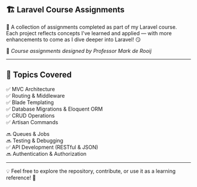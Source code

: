 ## 🏗️ Laravel Course Assignments

🚀 A collection of assignments completed as part of my Laravel course.  
Each project reflects concepts I've learned and applied — with more enhancements to come as I dive deeper into Laravel! 😏

📑 *Course assignments designed by Professor Mark de Rooij*

---
## 🔧 Topics Covered  
✅ MVC Architecture  
✅ Routing & Middleware  
✅ Blade Templating  
✅ Database Migrations & Eloquent ORM  
✅ CRUD Operations  
✅ Artisan Commands  

🔜 Queues & Jobs  
🔜 Testing & Debugging  
✅ API Development (RESTful & JSON)  
🔜 Authentication & Authorization  

---  
💡 Feel free to explore the repository, contribute, or use it as a learning reference! 🚀  
